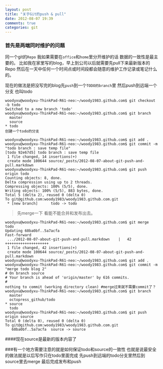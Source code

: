 ```yaml
---
layout: post
title: "关于Git的push & pull"
date: 2012-08-07 19:39
comments: true
categories: git
---
```


### 首先是两端同时维护的问题

同一个git的`Repo` 我如果需要在`office`和`home`里分开维护的话 数据的一致性是最主要的。
比如我在家里写的blog，早上到公司以后就需要先pull下来最新版本的Repo 然后在一天中任何一个时间点或时间段都会随意的维护工作记录或笔记什么的。
<!-- more -->
现在的做法是把没写完的blog先`push`到一个`TODO的branch`里 然后push到远端一个分支 也叫todo

```
woodyxu@woodyxu-ThinkPad-R61-neo:~/woody1983.github.com$ git checkout -b todo
Switched to a new branch 'todo'
woodyxu@woodyxu-ThinkPad-R61-neo:~/woody1983.github.com$ git branch
  master
  source
* todo
创建一个todo的分支 

woodyxu@woodyxu-ThinkPad-R61-neo:~/woody1983.github.com$ git add .
woodyxu@woodyxu-ThinkPad-R61-neo:~/woody1983.github.com$ git commit -m "todo branch : save temp file"
[todo 92e67d5] todo branch : save temp file
 1 file changed, 14 insertions(+)
 create mode 100644 source/_posts/2012-08-07-about-git-push-and-pull.markdown
woodyxu@woodyxu-ThinkPad-R61-neo:~/woody1983.github.com$ git push origin todo
Counting objects: 8, done.
Delta compression using up to 2 threads.
Compressing objects: 100% (5/5), done.
Writing objects: 100% (5/5), 883 bytes, done.
Total 5 (delta 2), reused 0 (delta 0)
To git@github.com:woody1983/woody1983.github.com.git
 * [new branch]      todo -> todo
```


>先merge一下 看能不能合并和发布出去。

```
woodyxu@woodyxu-ThinkPad-R61-neo:~/woody1983.github.com$ git merge todo
Updating 60ba0bf..5a7acfa
Fast-forward
 .../2012-08-07-about-git-push-and-pull.markdown    |   42 ++++++++++++++++++++
 1 file changed, 42 insertions(+)
 create mode 100644 source/_posts/2012-08-07-about-git-push-and-pull.markdown
woodyxu@woodyxu-ThinkPad-R61-neo:~/woody1983.github.com$ git add .
woodyxu@woodyxu-ThinkPad-R61-neo:~/woody1983.github.com$ git commit -m "merge todo blog 2"
# On branch source
# Your branch is ahead of 'origin/master' by 616 commits.
#
nothing to commit (working directory clean) #merge过来就不需要commit了？
woodyxu@woodyxu-ThinkPad-R61-neo:~/woody1983.github.com$ git branch
  master
  octopress_github/todo
* source
  todo
woodyxu@woodyxu-ThinkPad-R61-neo:~/woody1983.github.com$ git push origin source
Total 0 (delta 0), reused 0 (delta 0)
To git@github.com:woody1983/woody1983.github.com.git
   60ba0bf..5a7acfa  source -> source

```
####现在source是最新的版本内容了

###有一个地方需要注意的就是如何保证todo和source的一致性
也就是说最安全的做法就是以后写作只在todo里面完成 先push到远端的todo分支里然后到source里去merge 最后完成发布和push
